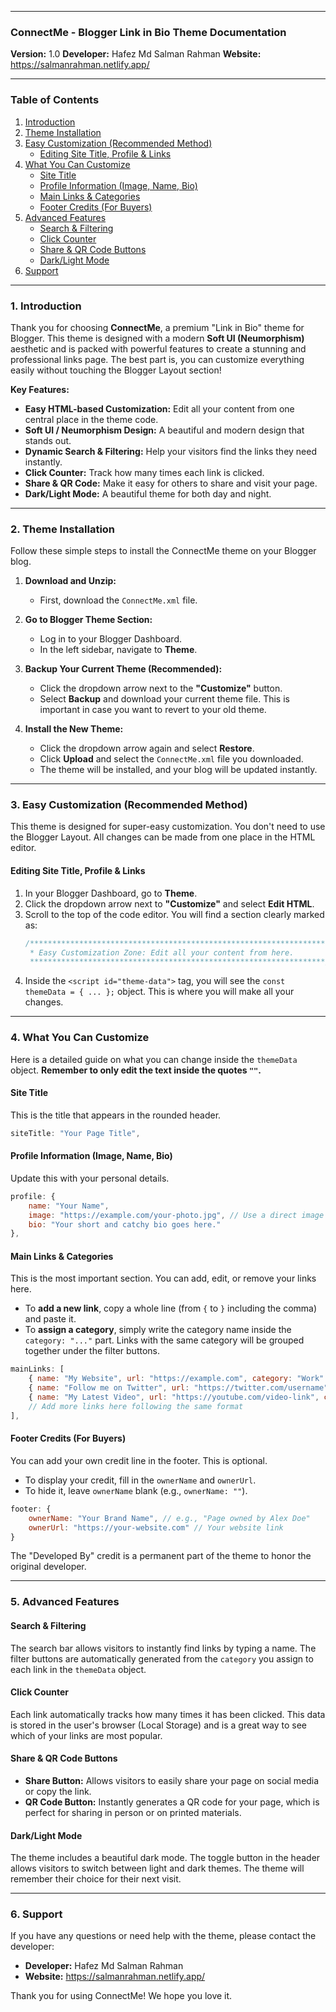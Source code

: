

---
### **ConnectMe - Blogger Link in Bio Theme Documentation**

**Version:** 1.0
**Developer:** Hafez Md Salman Rahman
**Website:** https://salmanrahman.netlify.app/

---

### **Table of Contents**

1.  [Introduction](#introduction)
2.  [Theme Installation](#theme-installation)
3.  [Easy Customization (Recommended Method)](#easy-customization)
    *   [Editing Site Title, Profile & Links](#editing-site-title-profile-links)
4.  [What You Can Customize](#what-you-can-customize)
    *   [Site Title](#site-title)
    *   [Profile Information (Image, Name, Bio)](#profile-information)
    *   [Main Links & Categories](#main-links-categories)
    *   [Footer Credits (For Buyers)](#footer-credits)
5.  [Advanced Features](#advanced-features)
    *   [Search & Filtering](#search-filtering)
    *   [Click Counter](#click-counter)
    *   [Share & QR Code Buttons](#share-qr-code-buttons)
    *   [Dark/Light Mode](#darklight-mode)
6.  [Support](#support)

---

### **1. Introduction** <a name="introduction"></a>

Thank you for choosing **ConnectMe**, a premium "Link in Bio" theme for Blogger. This theme is designed with a modern **Soft UI (Neumorphism)** aesthetic and is packed with powerful features to create a stunning and professional links page. The best part is, you can customize everything easily without touching the Blogger Layout section!

**Key Features:**
*   **Easy HTML-based Customization:** Edit all your content from one central place in the theme code.
*   **Soft UI / Neumorphism Design:** A beautiful and modern design that stands out.
*   **Dynamic Search & Filtering:** Help your visitors find the links they need instantly.
*   **Click Counter:** Track how many times each link is clicked.
*   **Share & QR Code:** Make it easy for others to share and visit your page.
*   **Dark/Light Mode:** A beautiful theme for both day and night.

---

### **2. Theme Installation** <a name="theme-installation"></a>

Follow these simple steps to install the ConnectMe theme on your Blogger blog.

1.  **Download and Unzip:**
    *   First, download the `ConnectMe.xml` file.

2.  **Go to Blogger Theme Section:**
    *   Log in to your Blogger Dashboard.
    *   In the left sidebar, navigate to **Theme**.

3.  **Backup Your Current Theme (Recommended):**
    *   Click the dropdown arrow next to the **"Customize"** button.
    *   Select **Backup** and download your current theme file. This is important in case you want to revert to your old theme.

4.  **Install the New Theme:**
    *   Click the dropdown arrow again and select **Restore**.
    *   Click **Upload** and select the `ConnectMe.xml` file you downloaded.
    *   The theme will be installed, and your blog will be updated instantly.

---

### **3. Easy Customization (Recommended Method)** <a name="easy-customization"></a>

This theme is designed for super-easy customization. You don't need to use the Blogger Layout. All changes can be made from one place in the HTML editor.

#### **Editing Site Title, Profile & Links** <a name="editing-site-title-profile-links"></a>

1.  In your Blogger Dashboard, go to **Theme**.
2.  Click the dropdown arrow next to **"Customize"** and select **Edit HTML**.
3.  Scroll to the top of the code editor. You will find a section clearly marked as:
    ```javascript
    /******************************************************************
     * Easy Customization Zone: Edit all your content from here.
     ******************************************************************/
    ```
4.  Inside the `<script id="theme-data">` tag, you will see the `const themeData = { ... };` object. This is where you will make all your changes.

---

### **4. What You Can Customize** <a name="what-you-can-customize"></a>

Here is a detailed guide on what you can change inside the `themeData` object. **Remember to only edit the text inside the quotes `""`.**

#### **Site Title** <a name="site-title"></a>
This is the title that appears in the rounded header.

```javascript
siteTitle: "Your Page Title",
```

#### **Profile Information (Image, Name, Bio)** <a name="profile-information"></a>
Update this with your personal details.

```javascript
profile: {
    name: "Your Name",
    image: "https://example.com/your-photo.jpg", // Use a direct image link (e.g., from Imgur)
    bio: "Your short and catchy bio goes here."
},
```

#### **Main Links & Categories** <a name="main-links-categories"></a>
This is the most important section. You can add, edit, or remove your links here.

*   To **add a new link**, copy a whole line (from `{` to `}` including the comma) and paste it.
*   To **assign a category**, simply write the category name inside the `category: "..."` part. Links with the same category will be grouped together under the filter buttons.

```javascript
mainLinks: [
    { name: "My Website", url: "https://example.com", category: "Work" },
    { name: "Follow me on Twitter", url: "https://twitter.com/username", category: "Social Media" },
    { name: "My Latest Video", url: "https://youtube.com/video-link", category: "Content" },
    // Add more links here following the same format
],
```

#### **Footer Credits (For Buyers)** <a name="footer-credits"></a>
You can add your own credit line in the footer. This is optional.

*   To display your credit, fill in the `ownerName` and `ownerUrl`.
*   To hide it, leave `ownerName` blank (e.g., `ownerName: ""`).

```javascript
footer: {
    ownerName: "Your Brand Name", // e.g., "Page owned by Alex Doe"
    ownerUrl: "https://your-website.com" // Your website link
}
```
The "Developed By" credit is a permanent part of the theme to honor the original developer.

---

### **5. Advanced Features** <a name="advanced-features"></a>

#### **Search & Filtering** <a name="search-filtering"></a>
The search bar allows visitors to instantly find links by typing a name. The filter buttons are automatically generated from the `category` you assign to each link in the `themeData` object.

#### **Click Counter** <a name="click-counter"></a>
Each link automatically tracks how many times it has been clicked. This data is stored in the user's browser (Local Storage) and is a great way to see which of your links are most popular.

#### **Share & QR Code Buttons** <a name="share-qr-code-buttons"></a>
*   **Share Button:** Allows visitors to easily share your page on social media or copy the link.
*   **QR Code Button:** Instantly generates a QR code for your page, which is perfect for sharing in person or on printed materials.

#### **Dark/Light Mode** <a name="darklight-mode"></a>
The theme includes a beautiful dark mode. The toggle button in the header allows visitors to switch between light and dark themes. The theme will remember their choice for their next visit.

---

### **6. Support** <a name="support"></a>

If you have any questions or need help with the theme, please contact the developer:

*   **Developer:** Hafez Md Salman Rahman
*   **Website:** https://salmanrahman.netlify.app/

Thank you for using ConnectMe! We hope you love it.
